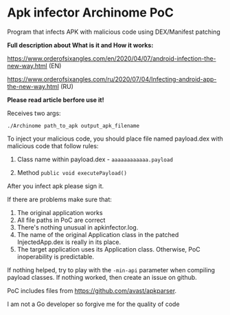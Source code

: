 # Apk infector Archinome PoC

Program that infects APK with malicious code using DEX/Manifest patching

**Full description about What is it and How it works:**

https://www.orderofsixangles.com/en/2020/04/07/android-infection-the-new-way.html (EN)

https://www.orderofsixangles.com/ru/2020/07/04/Infecting-android-app-the-new-way.html (RU)

**Please read article berfore use it!**

Receives two args:
```
./Archinome path_to_apk output_apk_filename
```

To inject your malicious code, you should place file named payload.dex with malicious code that follow rules:

1. Class name within payload.dex - `aaaaaaaaaaaa.payload`

2. Method `public void executePayload()`

After you infect apk please sign it.

If there are problems make sure that:
   1. The original application works
   2. All file paths in PoC are correct
   3. There's nothing unusual in apkinfector.log.
   4. The name of the original Application class in the patched InjectedApp.dex is really in its place. 
   5. The target application uses its Application class. Otherwise, PoC inoperability is predictable.

If nothing helped, try to play with the `-min-api` parameter when compiling payload classes.
If nothing worked, then create an issue on github.


PoC includes files from https://github.com/avast/apkparser.

I am not a Go developer so forgive me for the quality of code
